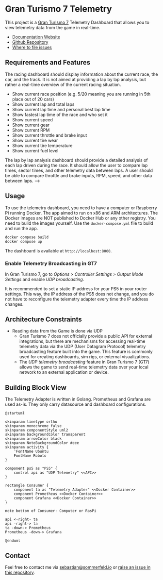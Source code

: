 <!-- ---
hide:
  - navigation
--- -->

# Gran Turismo 7 Telemetry

[doc-website]: https://sommerfeld-io.github.io/gt-telemetry
[github-repo]: https://github.com/sommerfeld-io/gt-telemetry
[file-issues]: https://github.com/sommerfeld-io/gt-telemetry/issues

This project is a [Gran Turismo 7](https://www.gran-turismo.com/us/gt7/top) Telemetry Dashboard that allows you to view telemetry data from the game in real-time.

- [Documentation Website][doc-website]
- [Github Repository][github-repo]
- [Where to file issues][file-issues]

## Requirements and Features

<!-- TODO link the GitHub story -->

The racing dashboard should display information about the current race, the car, and the track. It is not aimed at providing a lap by lap analysis, but rather a real-time overview of the current racing situation.

- Show current race position (e.g. 5/20 meaning you are running in 5th place out of 20 cars)
- Show current lap and total laps
- Show current lap time and personal best lap time
- Show fastest lap time of the race and who set it
- Show current speed
- Show current gear
- Show current RPM
- Show current throttle and brake input
- Show current tire wear
- Show current tire temperature
- Show current fuel level

The lap by lap analysis dashboard should provide a detailed analysis of each lap driven during the race. It should allow the user to compare lap times, sector times, and other telemetry data between laps. A user should be able to compare throttle and brake inputs, RPM, speed, and other data between laps. -->

<!-- TODO link the GitHub story -->

## Usage

To use the telemetry dashboard, you need to have a computer or Raspberry Pi running Docker. The app aimed to run on x86 and ARM architectures. The Docker images are NOT published to Docker Hub or any other registry. You need to build the images yourself. Use the `docker-compose.yml` file to build and run the app.

```bash
docker compose build
docker compose up
```

The dashboard is available at `http://localhost:8000`.

### Enable Telemetry Broadcasting in GT7

In Gran Turismo 7, go to *Options > Controller Settings > Output Mode Settings* and enable *UDP broadcasting*.

It is recommended to set a static IP address for your PS5 in your router settings. This way, the IP address of the PS5 does not change, and you do not have to reconfigure the telemetry adapter every time the IP address changes.

## Architecture Constraints

- Reading data from the Game is done via UDP
    - Gran Turismo 7 does not officially provide a public API for external integrations, but there are mechanisms for accessing real-time telemetry data via the UDP (User Datagram Protocol) telemetry broadcasting feature built into the game. This feature is commonly used for creating dashboards, sim rigs, or external visualizations.
    - The *UDP telemetry broadcasting* feature in Gran Turismo 7 (GT7) allows the game to send real-time telemetry data over your local network to an external application or device.

## Building Block View

The Telemetry Adapter is written in Golang. Prometheus and Grafana are used as-is. They only carry datasource and dashboard configurations.

```kroki-plantuml
@startuml

skinparam linetype ortho
skinparam monochrome false
skinparam componentStyle uml2
skinparam backgroundColor transparent
skinparam arrowColor black
skinparam NoteBackgroundColor #eee
skinparam activity {
    'FontName Ubuntu
    FontName Roboto
}

component ps5 as "PS5" {
    control api as "UDP Telemetry" <<API>>
}

rectangle Consumer {
    component ta as "Telemetry Adapter" <<Docker Container>>
    component Prometheus <<Docker Container>>
    component Grafana <<Docker Container>>
}

note bottom of Consumer: Computer or RasPi

api <-right- ta
api -right-> ta
ta -down-> Prometheus
Prometheus -down-> Grafana

@enduml
```

## Contact

Feel free to contact me via <sebastian@sommerfeld.io> or [raise an issue in this repository][file-issues].
